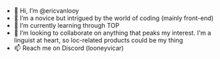 - 👋 Hi, I’m @ericvanlooy
- 👀 I’m a novice but intrigued by the world of coding (mainly front-end)
- 🌱 I’m currently learning through TOP
- 💞️ I’m looking to collaborate on anything that peaks my interest. I'm a linguist at heart, so loc-related products could be my thing
- 📫 Reach me on Discord (looneyvicar)

<!---
ericvanlooy/ericvanlooy is a ✨ special ✨ repository because its `README.md` (this file) appears on your GitHub profile.
You can click the Preview link to take a look at your changes.
--->
